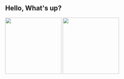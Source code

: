 ## Hello, What's up?
 <div>
  <img height="180px" src="https://github-readme-stats.vercel.app/api?username=EWE07&show_icons=true&theme=dark&include_all_commits=true&count_private=true"/>
  <img height="180px" src="https://github-readme-stats.vercel.app/api/top-langs/?username=EWE07&layout=compact&langs_count=7&theme=dark"/>
</div>
